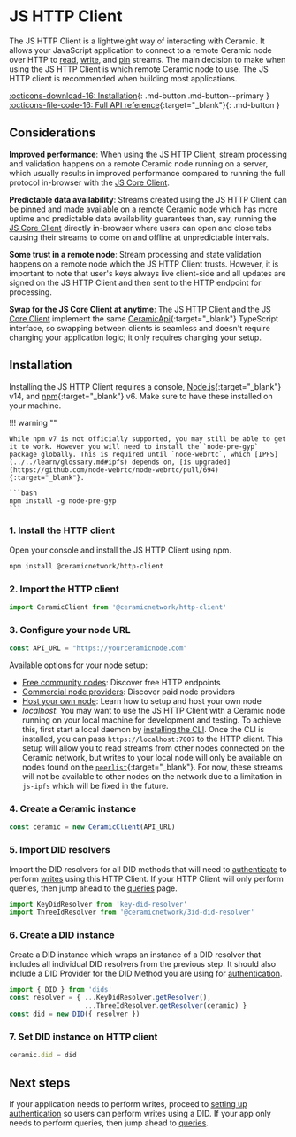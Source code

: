 # JS HTTP Client
The JS HTTP Client is a lightweight way of interacting with Ceramic. It allows your JavaScript application to connect to a remote Ceramic node over HTTP to [read](../../build/queries.md), [write](../../build/writes.md), and [pin](../../build/pinning.md) streams. The main decision to make when using the JS HTTP Client is which remote Ceramic node to use. The JS HTTP client is recommended when building most applications.

[:octicons-download-16: Installation](#installation){: .md-button .md-button--primary } [:octicons-file-code-16: Full API reference](https://developers.ceramic.network/reference/typescript/classes/_ceramicnetwork_http_client.ceramicclient.html){:target="_blank"}{: .md-button }

## **Considerations**

**Improved performance**: When using the JS HTTP Client, stream processing and validation happens on a remote Ceramic node running on a server, which usually results in improved performance compared to running the full protocol in-browser with the [JS Core Client](./core.md).

**Predictable data availability**: Streams created using the JS HTTP Client can be pinned and made available on a remote Ceramic node which has more uptime and predictable data availability guarantees than, say, running the [JS Core Client](./core.md) directly in-browser where users can open and close tabs causing their streams to come on and offline at unpredictable intervals.

**Some trust in a remote node**: Stream processing and state validation happens on a remote node which the JS HTTP Client trusts. However, it is important to note that user's keys always live client-side and all updates are signed on the JS HTTP Client and then sent to the HTTP endpoint for processing.

**Swap for the JS Core Client at anytime**: The JS HTTP Client and the [JS Core Client](./core.md) implement the same [CeramicApi](https://developers.ceramic.network/reference/typescript/interfaces/_ceramicnetwork_common.ceramicapi-1.html){:target="_blank"} TypeScript interface, so swapping between clients is seamless and doesn't require changing your application logic; it only requires changing your setup.

## **Installation**

Installing the JS HTTP Client requires a console, [Node.js](https://nodejs.org/en/){:target="_blank"} v14, and [npm](https://www.npmjs.com/get-npm){:target="_blank"} v6. Make sure to have these installed on your machine.

!!! warning ""

    While npm v7 is not officially supported, you may still be able to get it to work. However you will need to install the `node-pre-gyp` package globally. This is required until `node-webrtc`, which [IPFS](../../learn/glossary.md#ipfs) depends on, [is upgraded](https://github.com/node-webrtc/node-webrtc/pull/694){:target="_blank"}.
    
    ```bash
    npm install -g node-pre-gyp
    ```

### 1. Install the HTTP client
Open your console and install the JS HTTP Client using npm.

``` bash
npm install @ceramicnetwork/http-client
```

### 2. Import the HTTP client

``` javascript
import CeramicClient from '@ceramicnetwork/http-client'
```

### 3. Configure your node URL

``` javascript
const API_URL = "https://yourceramicnode.com"
```

Available options for your node setup:

- [Free community nodes](../../tools/hosted-nodes/community-nodes.md): Discover free HTTP endpoints
- [Commercial node providers](../../tools/hosted-nodes/node-providers.md): Discover paid node providers
- [Host your own node](../../run/nodes.md): Learn how to setup and host your own node
- *localhost*: You may want to use the JS HTTP Client with a Ceramic node running on your local machine for development and testing. To achieve this, first start a local daemon by [installing the CLI](./cli.md). Once the CLI is installed, you can pass `https://localhost:7007` to the HTTP client. This setup will allow you to read streams from other nodes connected on the Ceramic network, but writes to your local node will only be available on nodes found on the [`peerlist`](https://github.com/ceramicnetwork/peerlist/blob/main/testnet-clay.json){:target="_blank"}. For now, these streams will not be available to other nodes on the network due to a limitation in `js-ipfs` which will be fixed in the future.

### 4. Create a Ceramic instance

``` javascript
const ceramic = new CeramicClient(API_URL)
```

### 5. Import DID resolvers
Import the DID resolvers for all DID methods that will need to [authenticate](../../build/authentication.md) to perform [writes](../../build/writes.md) using this HTTP Client. If your HTTP Client will only perform queries, then jump ahead to the [queries](../../build/queries.md) page.

``` javascript
import KeyDidResolver from 'key-did-resolver'
import ThreeIdResolver from '@ceramicnetwork/3id-did-resolver'
```

### 6. Create a DID instance
Create a DID instance which wraps an instance of a DID resolver that includes all individual DID resolvers from the previous step. It should also include a DID Provider for the DID Method you are using for [authentication](../../build/authentication.md).

``` javascript
import { DID } from 'dids'
const resolver = { ...KeyDidResolver.getResolver(),
                   ...ThreeIdResolver.getResolver(ceramic) }
const did = new DID({ resolver })
```

### 7. Set DID instance on HTTP client

``` javascript
ceramic.did = did
```

## **Next steps**
If your application needs to perform writes, proceed to [setting up authentication](../../build/authentication.md) so users can perform writes using a DID. If your app only needs to perform queries, then jump ahead to [queries](../../build/queries.md).


</br>
</br>
</br>
